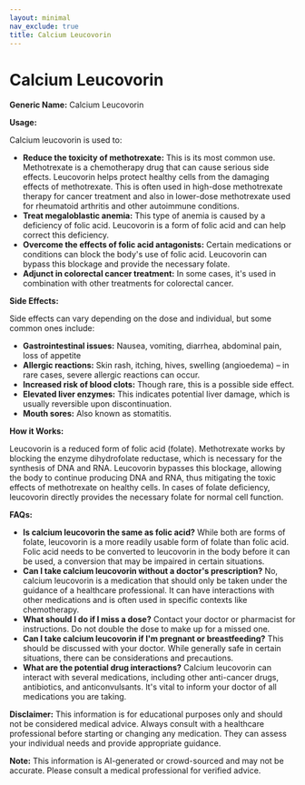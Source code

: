 ```yaml
---
layout: minimal
nav_exclude: true
title: Calcium Leucovorin
---
```


# Calcium Leucovorin

**Generic Name:** Calcium Leucovorin

**Usage:**

Calcium leucovorin is used to:

* **Reduce the toxicity of methotrexate:**  This is its most common use. Methotrexate is a chemotherapy drug that can cause serious side effects. Leucovorin helps protect healthy cells from the damaging effects of methotrexate. This is often used in high-dose methotrexate therapy for cancer treatment and also in lower-dose methotrexate used for rheumatoid arthritis and other autoimmune conditions.
* **Treat megaloblastic anemia:** This type of anemia is caused by a deficiency of folic acid. Leucovorin is a form of folic acid and can help correct this deficiency.
* **Overcome the effects of folic acid antagonists:**  Certain medications or conditions can block the body's use of folic acid. Leucovorin can bypass this blockage and provide the necessary folate.
* **Adjunct in colorectal cancer treatment:** In some cases, it's used in combination with other treatments for colorectal cancer.


**Side Effects:**

Side effects can vary depending on the dose and individual, but some common ones include:

* **Gastrointestinal issues:** Nausea, vomiting, diarrhea, abdominal pain, loss of appetite
* **Allergic reactions:** Skin rash, itching, hives, swelling (angioedema) – in rare cases, severe allergic reactions can occur.
* **Increased risk of blood clots:** Though rare, this is a possible side effect.
* **Elevated liver enzymes:**  This indicates potential liver damage, which is usually reversible upon discontinuation.
* **Mouth sores:**  Also known as stomatitis.


**How it Works:**

Leucovorin is a reduced form of folic acid (folate).  Methotrexate works by blocking the enzyme dihydrofolate reductase, which is necessary for the synthesis of DNA and RNA.  Leucovorin bypasses this blockage, allowing the body to continue producing DNA and RNA, thus mitigating the toxic effects of methotrexate on healthy cells.  In cases of folate deficiency, leucovorin directly provides the necessary folate for normal cell function.


**FAQs:**

* **Is calcium leucovorin the same as folic acid?**  While both are forms of folate, leucovorin is a more readily usable form of folate than folic acid.  Folic acid needs to be converted to leucovorin in the body before it can be used, a conversion that may be impaired in certain situations.
* **Can I take calcium leucovorin without a doctor's prescription?** No, calcium leucovorin is a medication that should only be taken under the guidance of a healthcare professional.  It can have interactions with other medications and is often used in specific contexts like chemotherapy.
* **What should I do if I miss a dose?**  Contact your doctor or pharmacist for instructions.  Do not double the dose to make up for a missed one.
* **Can I take calcium leucovorin if I'm pregnant or breastfeeding?** This should be discussed with your doctor.  While generally safe in certain situations, there can be considerations and precautions.
* **What are the potential drug interactions?**  Calcium leucovorin can interact with several medications, including other anti-cancer drugs, antibiotics, and anticonvulsants.  It's vital to inform your doctor of all medications you are taking.


**Disclaimer:** This information is for educational purposes only and should not be considered medical advice.  Always consult with a healthcare professional before starting or changing any medication.  They can assess your individual needs and provide appropriate guidance.


**Note:** This information is AI-generated or crowd-sourced and may not be accurate. Please consult a medical professional for verified advice.
